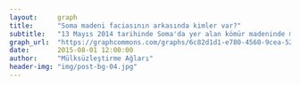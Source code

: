 ```yaml
---
layout:     graph
title:      "Soma madeni faciasının arkasında kimler var?"
subtitle:   "13 Mayıs 2014 tarihinde Soma'da yer alan kömür madeninde meydana gelen faciada 301 işçi hayatını kaybetti ve 162 işçi yaralandı"
graph_url:  "https://graphcommons.com/graphs/6c82d1d1-e780-4560-9cea-529167baf95a"
date:       2015-08-01 12:00:00
author:     "Mülksüzleştirme Ağları"
header-img: "img/post-bg-04.jpg"
---
```

